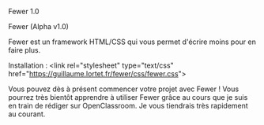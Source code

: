 Fewer 1.0

Fewer (Alpha v1.0)

Fewer est un framework HTML/CSS qui vous permet d'écrire moins pour en faire plus.

Installation : 
&lt;link rel="stylesheet" type="text/css" href="https://guillaume.lortet.fr/fewer/css/fewer.css"&gt;

Vous pouvez dès à présent commencer votre projet avec Fewer !
Vous pourrez très bientôt apprendre à utiliser Fewer grâce au cours que je suis en train de rédiger sur OpenClassroom. Je vous tiendrais très rapidement au courant.

